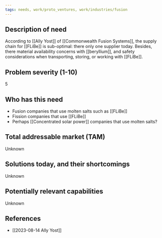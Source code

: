 ```yaml
---
tags: needs, work/proto_ventures, work/industries/fusion
---
```


## Description of need
According to [[Ally Yost]] of [[Commonwealth Fusion Systems]],  the supply chain for [[FLiBe]] is sub-optimal: there only one supplier today. Besides, there material availability concerns with [[beryllium]], and safety considerations when transporting, storing, or working with [[FLiBe]].
## Problem severity (1-10)
5
## Who has this need
- Fusion companies that use molten salts such as [[FLiBe]]
- Fission companies that use [[FLiBe]] 
- Perhaps [[Concentrated solar power]] companies that use molten salts?
## Total addressable market (TAM)
Unknown
## Solutions today, and their shortcomings
Unknown
## Potentially relevant capabilities
Unknown
## References
- [[2023-08-14 Ally Yost]]